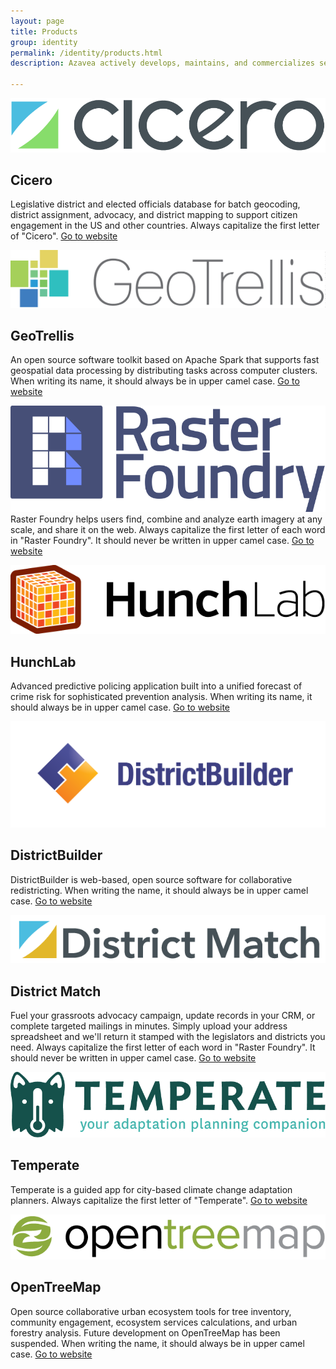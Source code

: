 ```yaml
---
layout: page
title: Products
group: identity
permalink: /identity/products.html
description: Azavea actively develops, maintains, and commercializes several SaaS products. Products should have the first letter capitalized. Some of our products have multiple words and should be written in Upper Camel Case.

---
```


![Cicero logo](../images/logo-cicero.png "Cicero")
## Cicero
Legislative district and elected officials database for batch geocoding, district assignment, advocacy, and district mapping to support citizen engagement in the US and other countries. Always capitalize the first letter of "Cicero". [Go to website](https://www.cicerodata.com/)

![GeoTrellis logo](../images/logo-geotrellis.png "GeoTrellis")
## GeoTrellis
An open source software toolkit based on Apache Spark that supports fast geospatial data processing by distributing tasks across computer clusters. When writing its name, it should always be in upper camel case. [Go to website](https://geotrellis.io/)

![Raster Foundry logo](../images/logo-rasterfoundry.png "Raster Foundry")
Raster Foundry helps users find, combine and analyze earth imagery at any scale, and share it on the web. Always capitalize the first letter of each word in "Raster Foundry". It should never be written in upper camel case. [Go to website](https://www.rasterfoundry.com/)

![HunchLab logo](../images/logo-hunchlab.png "HunchLab")
## HunchLab
Advanced predictive policing application built into a unified forecast of crime risk for sophisticated prevention analysis. When writing its name, it should always be in upper camel case. [Go to website](https://www.hunchlab.com/)

![DistrictBuilder logo](../images/logo-districtbuilder.png "DistrictBuilder")
## DistrictBuilder
DistrictBuilder is web-based, open source software for collaborative redistricting. When writing the name, it should always be in upper camel case. [Go to website](http://www.districtbuilder.org/)

![District Match](../images/logo-districtmatch.png "District Match")
## District Match
Fuel your grassroots advocacy campaign, update records in your CRM, or complete targeted mailings in minutes. Simply upload your address spreadsheet and we'll return it stamped with the legislators and districts you need.  Always capitalize the first letter of each word in "Raster Foundry". It should never be written in upper camel case. [Go to website](https://www.cicerodata.com/districtmatch/)

![Temperate logo](../images/logo-temperate.png "Temperate")
## Temperate
Temperate is a guided app for city-based climate change adaptation planners. Always capitalize the first letter of "Temperate". [Go to website](https://www.temperate.io/)

![OpenTreeMap logo](../images/logo-opentreemap.png "OpenTreeMap")
## OpenTreeMap
Open source collaborative urban ecosystem tools for tree inventory, community engagement, ecosystem services calculations, and urban forestry analysis. Future development on OpenTreeMap has been suspended. When writing the name, it should always be in upper camel case. [Go to website](https://www.opentreemap.org/)

